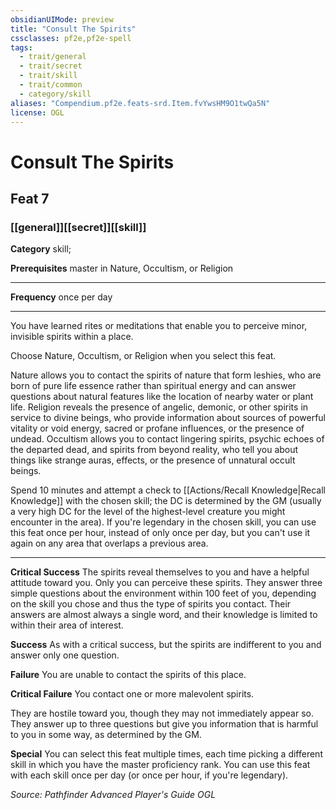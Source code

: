 ```yaml
---
obsidianUIMode: preview
title: "Consult The Spirits"
cssclasses: pf2e,pf2e-spell
tags:
  - trait/general
  - trait/secret
  - trait/skill
  - trait/common
  - category/skill
aliases: "Compendium.pf2e.feats-srd.Item.fvYwsHM9O1twQa5N"
license: OGL
---
```

# Consult The Spirits
## Feat 7
### [[general]][[secret]][[skill]]

**Category** skill; 



**Prerequisites** master in Nature, Occultism, or Religion
* * *
**Frequency** once per day

* * *

You have learned rites or meditations that enable you to perceive minor, invisible spirits within a place.

Choose Nature, Occultism, or Religion when you select this feat.

Nature allows you to contact the spirits of nature that form leshies, who are born of pure life essence rather than spiritual energy and can answer questions about natural features like the location of nearby water or plant life. Religion reveals the presence of angelic, demonic, or other spirits in service to divine beings, who provide information about sources of powerful vitality or void energy, sacred or profane influences, or the presence of undead. Occultism allows you to contact lingering spirits, psychic echoes of the departed dead, and spirits from beyond reality, who tell you about things like strange auras, effects, or the presence of unnatural occult beings.

Spend 10 minutes and attempt a check to [[Actions/Recall Knowledge|Recall Knowledge]] with the chosen skill; the DC is determined by the GM (usually a very high DC for the level of the highest-level creature you might encounter in the area). If you're legendary in the chosen skill, you can use this feat once per hour, instead of only once per day, but you can't use it again on any area that overlaps a previous area.

* * *

**Critical Success** The spirits reveal themselves to you and have a helpful attitude toward you. Only you can perceive these spirits. They answer three simple questions about the environment within 100 feet of you, depending on the skill you chose and thus the type of spirits you contact. Their answers are almost always a single word, and their knowledge is limited to within their area of interest.

**Success** As with a critical success, but the spirits are indifferent to you and answer only one question.

**Failure** You are unable to contact the spirits of this place.

**Critical Failure** You contact one or more malevolent spirits.

They are hostile toward you, though they may not immediately appear so. They answer up to three questions but give you information that is harmful to you in some way, as determined by the GM.

**Special** You can select this feat multiple times, each time picking a different skill in which you have the master proficiency rank. You can use this feat with each skill once per day (or once per hour, if you're legendary).

*Source: Pathfinder Advanced Player's Guide*
*OGL*